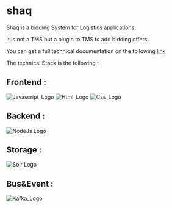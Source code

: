 # shaq
Shaq is a bidding System for Logistics applications.

It is not a TMS but a plugin to TMS to add bidding offers.

You can get a full technical documentation on the following [link](https://shaq.yoctu.com)

The technical Stack is the following :

## Frontend :
![Javascript_Logo](https://img.stackshare.io/service/1209/javascript.jpeg)
![Html_Logo](https://hackr.io/tutorials/learn-html-5/logo/logo-html-5?ver=1555389548)
![Css_Logo](https://static.javatpoint.com/csspages/images/css-tutorial.png)

## Backend :
![NodeJs Logo](http://www.topcode.io/wp-content/uploads/nodejs-square-200.png)

## Storage :
![Solr Logo](https://content.nexza.com/stack-items/solr.png)

## Bus&Event :
![Kafka_Logo](https://www.streamweaver.com/hubfs/Logos/kafka-logo-tile-200.jpg)
